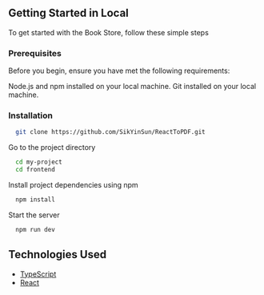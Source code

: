 <!-- ## Features

- TypeScript and React: Leverage the benefits of static typing and the component-based architecture of React for a robust and maintainable codebase. -->


## Getting Started in Local

To get started with the Book Store, follow these simple steps

### Prerequisites

Before you begin, ensure you have met the following requirements:

Node.js and npm installed on your local machine.
Git installed on your local machine.

### Installation

```bash
  git clone https://github.com/SikYinSun/ReactToPDF.git
```

Go to the project directory

```bash
  cd my-project
  cd frontend
```

Install project dependencies using npm

```bash
  npm install
```

Start the server

```bash
  npm run dev
```

## Technologies Used

- [TypeScript](https://www.typescriptlang.org/)
- [React](https://react.dev/)
